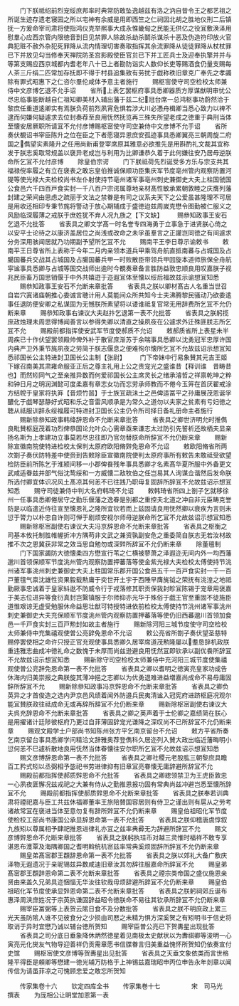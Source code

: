 <!-- { "loadSidebar": true } -->
　　门下朕祗绍前烈宠绥庶邦率时典常防敢坠逸越兹有洛之汭自昔令王之都艺祖之所诞生迹存遗老寝园之所以宅神有余威是用即西竺之仁祠因北胡之胜地仪刑二后镇抚一方爰命宰司肃将使指鸿仪克举熈事大成永惟畿甸之民能无供亿之役冝敷涣泽用慰羣心应西京管内限徳音到日见禁罪人除故杀劫杀鬬杀谋杀十恶及伪造符印放火官典犯赃不赦外杂犯死罪降从流内情理切害奏取指挥其余流罪降从徒徒罪降从杖杖罪已下并放见勾当修奉天禅院防圣宫影殿使臣官贠已下并工匠兵士及迎奉执擎并并与等第支赐应西京城都内耆老年八十已上者勘防诣实人数仰长吏等赐酒食仍量支赐每人茶三斤绢二匹常加存抚即不得于村县追集致有劳扰于戯称秩旧章克广奉先之孝蠲除有罪式昭惠下之仁咨尔羣伦咸体予意主者施行
　　赐枢宻使守司空检校太师兼侍中文彦博乞退不允手诏
　　省所上表乞罢枢府事具悉卿器质方厚谋猷明审忧公尽忠临事能断越自仁祖知卿美材入辅出藩于兹二纪冠台席一总鸿枢事功蔚然洽于黎庶任重道逺卿实有焉朕负荷前烈夙宵危惧若渉大川必慿舟楫卿当悉心致力以禆不逮而何嫌何疑遽求去位封奏荐至良用怃然抚览再三殊失所望老成之徳重于典刑当体至懐安居厥职所请冝不允付彦博赐枢宻使守司空兼侍中文彦博不允手诏
　　省所奏伏覩诏书宰臣陈升之位在臣之下者愿寝异恩庶安孤迹事具悉卿翼亮三朝周旋二府国之儁望实素隆升之任用尚新甫登宰席原其雅意必欲推先是用斟酌礼文裁其宜称发于朕志奚取常规盖以襃异老成岂与利用为比卿谦恭久着于此何嫌往安乃居毋逆朕命所乞冝不允付彦博
　　除皇伯宗谔
　　门下朕祗荷先烈诞受多方乐与宗支共其福禄傥率履之有立在襃表之敢忘皇伯推诚保顺功臣集庆军节度亳州管内观察防置河隄等使光禄大夫检校尚书左仆射使持节亳州诸军事亳州刺史兼御史大夫上柱国虢国公食邑六千四百戸食实封一千八百户宗谔属尊地亲材髙性敏承累朝敦睦之庆膺列藩封建之荣间由思虑之疏丽于文法之禁眷是有司之议系夫天下之公爱虽甚隆理不可居是用收还相印专秉节旄将警动于放心期辅成于盛徳迨兹周嵗克懋令图勤被仁服义之风励临深履薄之戒朕于庶姓犹不弃人况九族之【下文缺】
　　赐叅知政事王安石乞退不允批答
　　省表具之卿文学髙一时名誉专四海勇于立事急于进贤朕心倚之以安平士论待之以康济盖居位之尚浅或改命之未孚虽羣言之正讙岂同徳之有间遽求分务深用骇闻居就乃功期副予望所乞冝不允
　　赐南平王李日尊示谕敕书
　　敕南平王日尊省所上表称于今年二月内亲领本道兵甲乘驾舟航直抵南蕃与占城国及占臈国蕃兵交战其占城国及占臈国蕃兵甲一时败散臣带领兵甲囬旋本道师旅保全舟航寜谧事具悉卿与占城等国交战师出逾时今覩奏章备言胜防益敦忠顺良用叹嘉朕子视兆民臣畜万国思销偃于中外共嬉逰于迩遐冝体至懐以绥后福故兹示谕想冝知悉
　　赐叅知政事王安石不允断来章批答
　　省表具之朕以卿材髙古人名重当世召自岩穴寘诸庙朝推心委诚言聴计用人莫能间众所共知今士夫沸腾黎民骚动乃欲委逺事任退防便安卿之私谋固为无憾朕所素望将以诿谁祗复官常无用辞费所乞冝不允仍断来章
　　赐叅知政事右谏议大夫赵抃乞退第一表不允批答
　　省表具之朕躬揽庶政烛理未周思得博闻善言以参得失卿以清直之操夙夜在公遽求外迁殊匪朕志所乞冝不允
　　赐殿前都指挥使安武军节度使郝质不允诏
　　敕郝质省所上表星未半周疾已十作伏望罢领殿帅俾外补于散官庶渐苏于余喘事具悉卿以沈勇冠军忠厚许国内典严卫外秉节旄夙夜之劳简于朕志偃息之便难徇尔懐所乞冝不允故兹诏示想冝知悉祁国长公主特进封卫国长公主制【张尉】
　　门下帝妺中行易象賛其元吉王姬下嫁召南美其肃雍命服亚正后之尊主礼用上公之贵宠光之盛谁昔【释训谁　昔畴昔也】而然矧同气之至亲推异数而何爱祁国长公主席灵长之绪承濬哲之祥禀乾坤之粹和钟日月之明润渊懿可度柔嘉有章志女功而忘劳承师教而不倦今玉笄在首厌翟戒涂方结帨于皇家将执笲【音烦竹噐】于士族冝疏沬土之邑俾适冨平之孙庸展茂恩诞孚醲化于戯琴瑟静好式昭和乐之音雷风顺承是为常久之道勿以夫家之贫素有亏妇徳之聴从祗服训辞永绥福履可特进封卫国长公主仍令所司择日备礼册命主者施行
　　赐新除叅知政事韩绛辞恩命不允断来章批答
　　省表具之卿世济明允时推儁良毗賛枢庭茂着功烈俾叅国论允叶众心需章亟来谦志太过防引先誓祈还故栖夫显亲扬名斯为上孝建功立事莫若尽忠往即乃官勿替朕命所辞冝不允仍断来章
　　赐新除宣徽南院使特进检校太保判太原府欧阳脩辤免恩命不允诏
　　敕欧阳脩省所两次劄子奏伏防特差中使赍到告敕除臣宣徽南院使判太原府事所有敕告未敢祗受欲望检防臣前所陈乞于淮颍间移一小郡俾飬残年事具悉卿才名素髙华夏所服中外备更文武咸适眷兹并部气俗沈鸷绥和一方威懐二敌牧伯之任岂易其人询谋佥谐然后发命朕所选付卿宜体识况风土髙凉其何恙不已往践乃职毋复固辞所辞冝不允故兹诏示想冝知悉
　　赐守司徒兼侍中判大名府韩琦不允诏
　　敕韩琦省所四上劄子乞就移徐州一任事具悉卿倦居守之勤乐偃藩之逸眷是别都之重控夫北道之冲自非元臣畴克誉防是以临遣近侍往宣至懐恩礼之隆所宜钦若而上兹固请良用怃然卿以衰疾为言则未愆于膂力以朴忠自许则可惮于剧烦安视尔师毋逆朕命所乞冝不允故兹诏示想冝知悉
　　赐新除枢宻副使右谏议大夫冯京辞恩命不允断来章批答
　　省表具之枢衡之司基本攸托制胜帷幄折冲方隅苟非文武之兼资孰副安危之重委简自朕志无若汝材故推不次之恩冀获非常之效当思自勉勿或深辤所辞冝不允仍断来章
　　除董氊制
　　门下国家蠲防大徳懐柔四方懋宣行苇之仁横被蓼萧之泽遐迩无间内外一均西藩邈川首领保顺军节度洮州管内观察防置押蕃落等使金紫光禄大夫检校太傅使持节洮州诸军事洮州刺史兼御史大夫上柱国常乐郡开国公食邑五千一百戸食实封一千一百戸董氊气禀沈雄性资果毅载勲庸于奕世开土宇于西陲早膺旄钺之荣抚有洮湟之地祗勤厥事忠诚着于皇家紏逖不防威令行于戎落修其职贡保我封畛冝陈锡于宠章用襃嘉于美志位进异等食衍真封岂繄镇服于尔师抑亦光华于殊俗于戯王官至重固不徒施臣道惟艰谅无虚受勉服休命益思壮猷可特授特进依前检校太傅使持节洮州诸军事洮州刺史兼御史大夫充保顺军节度洮州管内观察防置押蕃落等使仍旧西蕃邈川首领加食邑一千戸食实封三百戸勲封如故主者施行
　　赐新除河阳三城节度使守司空检校太师兼侍中充集禧观使曽公亮辞免恩命不允诏
　　敕公亮省所劄子奏伏望圣慈特赐停罢使相之命许只授正官充观使事具悉卿久居宰席道茂勲隆屡以耋恳辞机政朕重违雅志曲成冲徳礼命之数愧于未厚而尚兹逊避良用怃然冝即钦承以副优飬所辞冝不允故兹诏示想冝知悉
　　赐新除守司空检校太师兼侍中充河阳三城节度使集禧观使曽公亮辞免恩命第一表不允批答
　　省表具之卿以耆明之徳寅亮皇家功成告休海内归美崇报之典朕旋其薄冲挹之志卿以为优勇退难进益増嘉尚成命不易毋庸固辞所辞冝不允
　　赐新除叅知政事冯京辤恩命不允断来章批答
　　省表具之卿负英异之才首俊造之选内尹京邑风绩着闻外防邉兵民夷清谧入冠宪府进跻枢庭况观尔能冝賛朕政往祗成命无或再辞所辞冝不允仍断来章
　　赐新除枢宻副使右谏议大夫呉充辞恩命不允断来章批答
　　省表具之卿之英声着于士伦卿之嘉绩简在朕心是用擢诸计廷陟彼枢府乃更过自菲薄固辞宠光谦降之深叹尚不已所辞冝不允仍断来章
　　赐观文殿学士户部尚书知陈州张方平乞南京留台不允诏
　　敕方平省所奏乞南京留台事具悉卿学问精洽文辞雅奥荐登儁科久居迩列入賛大政出临近藩晦明小愆何恙不巳遽祈散地良用怃然当体眷懐往安尔职所乞冝不允故兹诏示想冝知悉
　　赐文彦博辞恩命第一表不允批答
　　省表具之卿社稷元老股肱三朝黎庶具瞻百工矜式矧以丞弼相予毖祀书劳进律抑有旧章冝亮眷懐无庸辞避所辞冝不允
　　赐殿前都指挥使郝质辤恩命不允批答
　　省表具之卿緫领禁卫为王虎臣敦忠一心夙夜匪懈况兹戎祀之大兼有侍从之勤推恩报功固有常典尚兹冲避岂悉至懐所辞冝不允
　　赐殿前都指挥使郝质辤恩命不允断来章批答
　　省表具之朕奉若训典肃将禋祀嘉与臣工共兹休福卿董率王旅陪賛国容居则有侍卫之谨出则有扈从之劳考诸故常冝在襃进当体至意勿复有辞所辤冝不允仍断来章
　　赐皇伯祖昭化军节度使检校工部尚书康国公承显辞恩命第一表不允批答
　　省表具之朕仰稽唐虞惇叙九族矧以尊属相予肆祀推恩进律礼亦冝之兹率典彛无为辞避所辞冝不允
　　赐文彦博辤恩命不允断来章批答
　　省表具之朕躬执珪币对越三灵惟时福祥不敢专享湛恩布濩覃及海隅卿国之耆明斡统机宻兹率常典奚烦固辞所辞冝不允仍断来章
　　赐皇弟髙宻郡王頵辞恩命第一表不允批答
　　省表具之朕以郊礼大备广敷庆泽物无遐遗况于亲昵锡兹异数咸迪旧章汝其勿辞往服嘉命所辞冝不允
　　赐皇弟髙宻郡王頵辞恩命第二表不允断来章批答
　　省表具之禋宗类帝国之盛仪施恩亲贤由来盖久兄弟具迩悃愊无华汝往钦哉毋烦辞避所辞冝不允仍断来章
　　赐皇伯祖昭化军节度使承显辤恩命第二表不允断来章批答
　　省表具之朕躬祠郊丘诞布惠泽周浃庶姓况于宗英执谦固辞益昭令徳朕命不易往其钦承所辞冝不允仍断来章
　　赐宰臣冨弼等上表贺云隂日食不及分数批答
　　省表具之朕不明庶政上累三光天虽防隂人谁不见彼食分之少损由司厯之未精为惧方深奚贺之有矧明书于信史将取诮于异时宜懋乃诚以辅台徳所贺知
　　赐宰臣曽公亮已下贺夀星出现批答
　　省表具之司分底日垂象降休炳然徳星着见南极太史献状以为夀祺卿等浚明一心寅亮元化爕友气物导迎善祥仍贡需章愿书信牒眷言归美重益愧怀所贺知仍依奏宣付史馆
　　赐枢宻使文彦博等贺夀星出见批答
　　省表具之天垂文象依类而言世格隆平得臣是頼卿等懋建一徳光辅万防格于上神锡兹嘉瑞昭申丙位申告永年剡章以闻传信为请虽菲凉之可愧顾忠爱之敢忘所贺知











　　传家集卷十六
　　钦定四库全书
　　传家集巻十七　　　　　宋　司马光　撰表
　　为厐相公让眀堂加恩第一表
